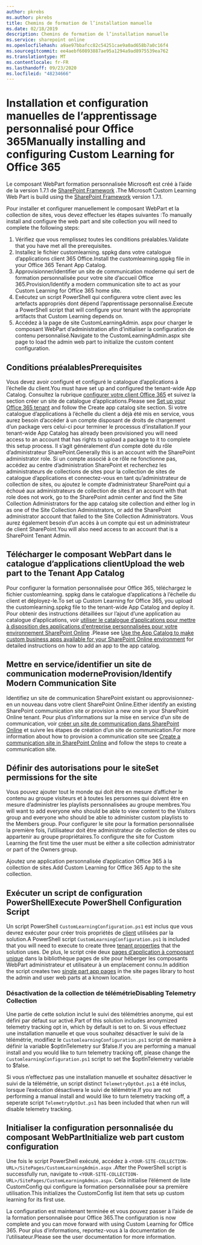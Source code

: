 ```yaml
---
author: pkrebs
ms.author: pkrebs
title: Chemins de formation de l’installation manuelle
ms.date: 02/18/2019
description: Chemins de formation de l’installation manuelle
ms.service: sharepoint online
ms.openlocfilehash: a9ae97bbafcc82c54251cae9a0ad658b7a0c16f4
ms.sourcegitcommit: ee4aebf60893887ae95a1294a9ad8975539ea762
ms.translationtype: MT
ms.contentlocale: fr-FR
ms.lasthandoff: 09/23/2020
ms.locfileid: "48234666"
---
```

# <a name="manually-installing-and-configuring-custom-learning-for-office-365"></a><span data-ttu-id="247bc-103">Installation et configuration manuelles de l’apprentissage personnalisé pour Office 365</span><span class="sxs-lookup"><span data-stu-id="247bc-103">Manually installing and configuring Custom Learning for Office 365</span></span>

<span data-ttu-id="247bc-104">Le composant WebPart formation personnalisée Microsoft est créé à l’aide de la version 1.7.1 de [SharePoint Framework](https://docs.microsoft.com/sharepoint/dev/spfx/sharepoint-framework-overview) .</span><span class="sxs-lookup"><span data-stu-id="247bc-104">The Microsoft Custom Learning Web Part is build using the [SharePoint Framework](https://docs.microsoft.com/sharepoint/dev/spfx/sharepoint-framework-overview) version 1.7.1.</span></span>

<span data-ttu-id="247bc-105">Pour installer et configurer manuellement le composant WebPart et la collection de sites, vous devez effectuer les étapes suivantes :</span><span class="sxs-lookup"><span data-stu-id="247bc-105">To manually install and configure the web part and site collection you will need to complete the following steps:</span></span>

1. <span data-ttu-id="247bc-106">Vérifiez que vous remplissez toutes les conditions préalables.</span><span class="sxs-lookup"><span data-stu-id="247bc-106">Validate that you have met all the prerequisites.</span></span>
1. <span data-ttu-id="247bc-107">Installez le fichier customlearning. sppkg dans votre catalogue d’applications client 365 Office.</span><span class="sxs-lookup"><span data-stu-id="247bc-107">Install the customlearning.sppkg file in your Office 365 Tenant App Catalog.</span></span>
1. <span data-ttu-id="247bc-108">Approvisionner/identifier un site de communication moderne qui sert de formation personnalisée pour votre site d’accueil Office 365.</span><span class="sxs-lookup"><span data-stu-id="247bc-108">Provision/Identify a modern communication site to act as your Custom Learning for Office 365 home site.</span></span>
1. <span data-ttu-id="247bc-109">Exécutez un script PowerShell qui configurera votre client avec les artefacts appropriés dont dépend l’apprentissage personnalisé.</span><span class="sxs-lookup"><span data-stu-id="247bc-109">Execute a PowerShell script that will configure your tenant with the appropriate artifacts that Custom Learning depends on.</span></span>
1. <span data-ttu-id="247bc-110">Accédez à la page de site CustomLearningAdmin. aspx pour charger le composant WebPart d’administration afin d’initialiser la configuration de contenu personnalisé.</span><span class="sxs-lookup"><span data-stu-id="247bc-110">Navigate to the CustomLearningAdmin.aspx site page to load the admin web part to initialize the custom content configuration.</span></span>

## <a name="prerequisites"></a><span data-ttu-id="247bc-111">Conditions préalables</span><span class="sxs-lookup"><span data-stu-id="247bc-111">Prerequisites</span></span>

<span data-ttu-id="247bc-112">Vous devez avoir configuré et configuré le catalogue d’applications à l’échelle du client.</span><span class="sxs-lookup"><span data-stu-id="247bc-112">You must have set up and configured the tenant-wide App Catalog.</span></span> <span data-ttu-id="247bc-113">Consultez la rubrique [configurer votre client Office 365](https://docs.microsoft.com/sharepoint/dev/spfx/set-up-your-developer-tenant#create-app-catalog-site) et suivez la section créer un site de catalogue d’applications.</span><span class="sxs-lookup"><span data-stu-id="247bc-113">Please see [Set up your Office 365 tenant](https://docs.microsoft.com/sharepoint/dev/spfx/set-up-your-developer-tenant#create-app-catalog-site) and follow the Create app catalog site section.</span></span> <span data-ttu-id="247bc-114">Si votre catalogue d’applications à l’échelle du client a déjà été mis en service, vous aurez besoin d’accéder à un compte disposant de droits de chargement d’un package vers celui-ci pour terminer le processus d’installation.</span><span class="sxs-lookup"><span data-stu-id="247bc-114">If your tenant-wide App Catalog has already been provisioned you will need access to an account that has rights to upload a package to it to complete this setup process.</span></span> <span data-ttu-id="247bc-115">Il s’agit généralement d’un compte doté du rôle d’administrateur SharePoint.</span><span class="sxs-lookup"><span data-stu-id="247bc-115">Generally this is an account with the SharePoint administrator role.</span></span> <span data-ttu-id="247bc-116">Si un compte associé à ce rôle ne fonctionne pas, accédez au centre d’administration SharePoint et recherchez les administrateurs de collections de sites pour la collection de sites de catalogue d’applications et connectez-vous en tant qu’administrateur de collection de sites, ou ajoutez le compte d’administrateur SharePoint qui a échoué aux administrateurs de collection de sites.</span><span class="sxs-lookup"><span data-stu-id="247bc-116">If an account with that role does not work, go to the SharePoint admin center and find the Site Collection Administrators for the app catalog site collection and either log in as one of the Site Collection Administrators, or add the SharePoint administrator account that failed to the Site Collection Administrators.</span></span> <span data-ttu-id="247bc-117">Vous aurez également besoin d’un accès à un compte qui est un administrateur de client SharePoint.</span><span class="sxs-lookup"><span data-stu-id="247bc-117">You will also need access to an account that is a SharePoint Tenant Admin.</span></span>

## <a name="upload-the-web-part-to-the-tenant-app-catalog"></a><span data-ttu-id="247bc-118">Télécharger le composant WebPart dans le catalogue d’applications client</span><span class="sxs-lookup"><span data-stu-id="247bc-118">Upload the web part to the Tenant App Catalog</span></span>

<span data-ttu-id="247bc-119">Pour configurer la formation personnalisée pour Office 365, téléchargez le fichier customlearning. sppkg dans le catalogue d’applications à l’échelle du client et déployez-le.</span><span class="sxs-lookup"><span data-stu-id="247bc-119">To set up Custom Learning for Office 365, you upload the customlearning.sppkg file to the tenant-wide App Catalog and deploy it.</span></span> <span data-ttu-id="247bc-120">Pour obtenir des instructions détaillées sur l’ajout d’une application au catalogue d’applications, voir [utiliser le catalogue d’applications pour mettre à disposition des applications d’entreprise personnalisées pour votre environnement SharePoint Online](https://docs.microsoft.com/sharepoint/use-app-catalog) .</span><span class="sxs-lookup"><span data-stu-id="247bc-120">Please see [Use the App Catalog to make custom business apps available for your SharePoint Online environment](https://docs.microsoft.com/sharepoint/use-app-catalog) for detailed instructions on how to add an app to the app catalog.</span></span>

## <a name="provisionidentify-modern-communication-site"></a><span data-ttu-id="247bc-121">Mettre en service/identifier un site de communication moderne</span><span class="sxs-lookup"><span data-stu-id="247bc-121">Provision/Identify Modern Communication Site</span></span>

<span data-ttu-id="247bc-122">Identifiez un site de communication SharePoint existant ou approvisionnez-en un nouveau dans votre client SharePoint Online.</span><span class="sxs-lookup"><span data-stu-id="247bc-122">Either identify an existing SharePoint communication site or provision a new one in your SharePoint Online tenant.</span></span> <span data-ttu-id="247bc-123">Pour plus d’informations sur la mise en service d’un site de communication, voir [créer un site de communication dans SharePoint Online](https://support.office.com/article/create-a-communication-site-in-sharepoint-online-7fb44b20-a72f-4d2c-9173-fc8f59ba50eb) et suivre les étapes de création d’un site de communication.</span><span class="sxs-lookup"><span data-stu-id="247bc-123">For more information about how to provision a communication site see [Create a communication site in SharePoint Online](https://support.office.com/article/create-a-communication-site-in-sharepoint-online-7fb44b20-a72f-4d2c-9173-fc8f59ba50eb) and follow the steps to create a communication site.</span></span>

## <a name="set-permissions-for-the-site"></a><span data-ttu-id="247bc-124">Définir des autorisations pour le site</span><span class="sxs-lookup"><span data-stu-id="247bc-124">Set permissions for the site</span></span>

<span data-ttu-id="247bc-125">Vous pouvez ajouter tout le monde qui doit être en mesure d’afficher le contenu au groupe visiteurs et à toutes les personnes qui doivent être en mesure d’administrer les playlists personnalisées au groupe membres.</span><span class="sxs-lookup"><span data-stu-id="247bc-125">You will want to add everyone who should be able to view content to the Visitors group and everyone who should be able to administer custom playlists to the Members group.</span></span> <span data-ttu-id="247bc-126">Pour configurer le site pour la formation personnalisée la première fois, l’utilisateur doit être administrateur de collection de sites ou appartenir au groupe propriétaires.</span><span class="sxs-lookup"><span data-stu-id="247bc-126">To configure the site for Custom Learning the first time the user must be either a site collection administrator or part of the Owners group.</span></span>

<span data-ttu-id="247bc-127">Ajoutez une application personnalisée d’application Office 365 à la collection de sites.</span><span class="sxs-lookup"><span data-stu-id="247bc-127">Add Custom Learning for Office 365 App to the site collection.</span></span>

## <a name="execute-powershell-configuration-script"></a><span data-ttu-id="247bc-128">Exécuter un script de configuration PowerShell</span><span class="sxs-lookup"><span data-stu-id="247bc-128">Execute PowerShell Configuration Script</span></span>

<span data-ttu-id="247bc-129">Un script PowerShell `CustomLearningConfiguration.ps1` est inclus que vous devrez exécuter pour créer trois propriétés de [client](https://docs.microsoft.com/sharepoint/dev/spfx/tenant-properties) utilisées par la solution.</span><span class="sxs-lookup"><span data-stu-id="247bc-129">A PowerShell script `CustomLearningConfiguration.ps1` is included that you will need to execute to create three [tenant properties](https://docs.microsoft.com/sharepoint/dev/spfx/tenant-properties) that the solution uses.</span></span> <span data-ttu-id="247bc-130">De plus, le script crée deux [pages d’application à composant unique](https://docs.microsoft.com/sharepoint/dev/spfx/web-parts/single-part-app-pages) dans la bibliothèque pages de site pour héberger les composants WebPart administrateur et utilisateur à un emplacement connu.</span><span class="sxs-lookup"><span data-stu-id="247bc-130">In addition the script creates two [single part app pages](https://docs.microsoft.com/sharepoint/dev/spfx/web-parts/single-part-app-pages) in the site pages library to host the admin and user web parts at a known location.</span></span>

### <a name="disabling-telemetry-collection"></a><span data-ttu-id="247bc-131">Désactivation de la collection de télémétrie</span><span class="sxs-lookup"><span data-stu-id="247bc-131">Disabling Telemetry Collection</span></span>

<span data-ttu-id="247bc-132">Une partie de cette solution inclut le suivi des télémétries anonyme, qui est défini par défaut sur activé.</span><span class="sxs-lookup"><span data-stu-id="247bc-132">Part of this solution includes anonymized telemetry tracking opt in, which by default is set to on.</span></span> <span data-ttu-id="247bc-133">Si vous effectuez une installation manuelle et que vous souhaitez désactiver le suivi de la télémétrie, modifiez le `CustomlearningConfiguration.ps1` script de manière à définir la variable $optInTelemetry sur $false.</span><span class="sxs-lookup"><span data-stu-id="247bc-133">If you are performing a manual install and you would like to turn telemetry tracking off, please change the `CustomlearningConfiguration.ps1` script to set the $optInTelemetry variable to $false.</span></span>

<span data-ttu-id="247bc-134">Si vous n’effectuez pas une installation manuelle et souhaitez désactiver le suivi de la télémétrie, un script distinct `TelemetryOptOut.ps1` a été inclus, lorsque l’exécution désactivera le suivi de télémétrie.</span><span class="sxs-lookup"><span data-stu-id="247bc-134">If you are not performing a manual install and would like to turn telemetry tracking off, a seperate script `TelemetryOptOut.ps1` has been included that when run will disable telemetry tracking.</span></span>

## <a name="initialize-web-part-custom-configuration"></a><span data-ttu-id="247bc-135">Initialiser la configuration personnalisée du composant WebPart</span><span class="sxs-lookup"><span data-stu-id="247bc-135">Initialize web part custom configuration</span></span>

<span data-ttu-id="247bc-136">Une fois le script PowerShell exécuté, accédez à `<YOUR-SITE-COLLECTION-URL>/SitePages/CustomLearningAdmin.aspx` .</span><span class="sxs-lookup"><span data-stu-id="247bc-136">After the PowerShell script is successfully run, navigate to `<YOUR-SITE-COLLECTION-URL>/SitePages/CustomLearningAdmin.aspx`.</span></span> <span data-ttu-id="247bc-137">Cela initialise l’élément de liste CustomConfig qui configure la formation personnalisée pour sa première utilisation.</span><span class="sxs-lookup"><span data-stu-id="247bc-137">This initializes the CustomConfig list item that sets up custom learning for its first use.</span></span>

<span data-ttu-id="247bc-138">La configuration est maintenant terminée et vous pouvez passer à l’aide de la formation personnalisée pour Office 365.</span><span class="sxs-lookup"><span data-stu-id="247bc-138">The configuration is now complete and you can move forward with using Custom Learning for Office 365.</span></span> <span data-ttu-id="247bc-139">Pour plus d’informations, reportez-vous à la documentation de l’utilisateur.</span><span class="sxs-lookup"><span data-stu-id="247bc-139">Please see the user documentation for more information.</span></span>